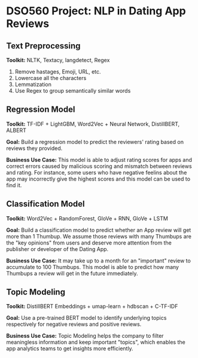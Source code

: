 # DSO560 Project: NLP in Dating App Reviews 

## Text Preprocessing

**Toolkit:** NLTK, Textacy, langdetect, Regex

1. Remove hastages, Emoji, URL, etc.
2. Lowercase all the characters
3. Lemmatization
4. Use Regex to group semantically similar words

## Regression Model

**Toolkit:** TF-IDF + LightGBM, Word2Vec + Neural Network, DistillBERT, ALBERT

**Goal:** Build a regression model to predict the reviewers' rating based on reviews they provided. 

**Business Use Case:** This model is able to adjust rating scores for apps and correct errors caused by malicious scoring and mismatch between reviews and rating. For instance, some users who have negative feelins about the app may incorrectly give the highest scores and this model can be used to find it.

## Classification Model

**Toolkit:** Word2Vec + RandomForest, GloVe + RNN, GloVe + LSTM

**Goal:** Build a classification model to predict whether an App review will get more than 1 Thumbup. We assume those reviews with many Thumbups are the "key opinions" from users and deserve more attention from the publisher or developer of the Dating App.

**Business Use Case:** It may take up to a month for an "important" review to accumulate to 100 Thumbups. This model is able to predict how many Thumbups a review will get in the future immediately. 

## Topic Modeling

**Toolkit:** DistillBERT Embeddings + umap-learn + hdbscan + C-TF-IDF

**Goal:** Use a pre-trained BERT model to identify underlying topics respectively for negative reviews and positive reviews. 

**Business Use Case:** Topic Modeling helps the company to filter meaningless information and keep important "topics", which enables the app analytics teams to get insights more efficiently. 
